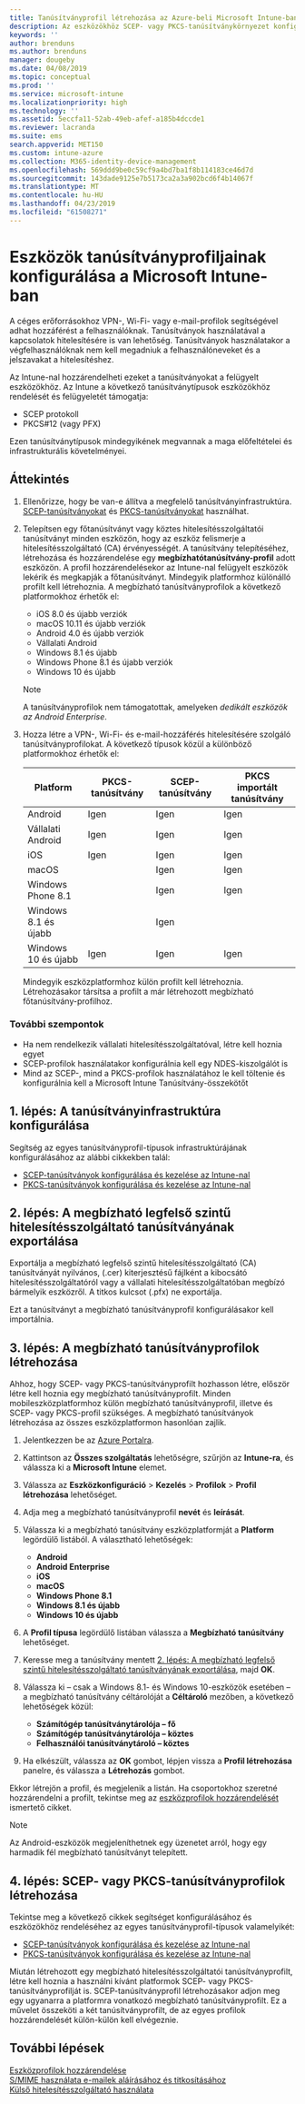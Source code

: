 ```yaml
---
title: Tanúsítványprofil létrehozása az Azure-beli Microsoft Intune-ban | Microsoft Docs
description: Az eszközökhöz SCEP- vagy PKCS-tanúsítványkörnyezet konfigurálásával, a nyilvános tanúsítvány exportálásával, a profil az Azure Portalon való létrehozásával, majd a SCEP vagy PKCS a tanúsítványprofilhoz való hozzárendelésével adhat hozzá tanúsítványprofilokat a Microsoft Intune-ban, az Azure Portalon
keywords: ''
author: brenduns
ms.author: brenduns
manager: dougeby
ms.date: 04/08/2019
ms.topic: conceptual
ms.prod: ''
ms.service: microsoft-intune
ms.localizationpriority: high
ms.technology: ''
ms.assetid: 5eccfa11-52ab-49eb-afef-a185b4dccde1
ms.reviewer: lacranda
ms.suite: ems
search.appverid: MET150
ms.custom: intune-azure
ms.collection: M365-identity-device-management
ms.openlocfilehash: 569ddd9be0c59cf9a4bd7ba1f8b114183ce46d7d
ms.sourcegitcommit: 143dade9125e7b5173ca2a3a902bcd6f4b14067f
ms.translationtype: MT
ms.contentlocale: hu-HU
ms.lasthandoff: 04/23/2019
ms.locfileid: "61508271"
---
```

# <a name="configure-a-certificate-profile-for-your-devices-in-microsoft-intune"></a>Eszközök tanúsítványprofiljainak konfigurálása a Microsoft Intune-ban

A céges erőforrásokhoz VPN-, Wi-Fi- vagy e-mail-profilok segítségével adhat hozzáférést a felhasználóknak. Tanúsítványok használatával a kapcsolatok hitelesítésére is van lehetőség. Tanúsítványok használatakor a végfelhasználóknak nem kell megadniuk a felhasználóneveket és a jelszavakat a hitelesítéshez.

Az Intune-nal hozzárendelheti ezeket a tanúsítványokat a felügyelt eszközökhöz. Az Intune a következő tanúsítványtípusok eszközökhöz rendelését és felügyeletét támogatja:

- SCEP protokoll
- PKCS#12 (vagy PFX)

Ezen tanúsítványtípusok mindegyikének megvannak a maga előfeltételei és infrastrukturális követelményei.


## <a name="overview"></a>Áttekintés

1. Ellenőrizze, hogy be van-e állítva a megfelelő tanúsítványinfrastruktúra. [SCEP-tanúsítványokat](certificates-scep-configure.md) és [PKCS-tanúsítványokat](certficates-pfx-configure.md) használhat.

2. Telepítsen egy főtanúsítványt vagy köztes hitelesítésszolgáltatói tanúsítványt minden eszközön, hogy az eszköz felismerje a hitelesítésszolgáltató (CA) érvényességét. A tanúsítvány telepítéséhez, létrehozása és hozzárendelése egy **megbízhatótanúsítvány-profil** adott eszközön. A profil hozzárendelésekor az Intune-nal felügyelt eszközök lekérik és megkapják a főtanúsítványt. Mindegyik platformhoz különálló profilt kell létrehoznia. A megbízható tanúsítványprofilok a következő platformokhoz érhetők el:

    - iOS 8.0 és újabb verziók
    - macOS 10.11 és újabb verziók
    - Android 4.0 és újabb verziók
    - Vállalati Android  
    - Windows 8.1 és újabb
    - Windows Phone 8.1 és újabb verziók
    - Windows 10 és újabb

    > [!NOTE]  
    > A tanúsítványprofilok nem támogatottak, amelyeken *dedikált eszközök az Android Enterprise*.

3. Hozza létre a VPN-, Wi-Fi- és e-mail-hozzáférés hitelesítésére szolgáló tanúsítványprofilokat. A következő típusok közül a különböző platformokhoz érhetők el:  

   | Platform     |PKCS-tanúsítvány|SCEP-tanúsítvány| PKCS importált tanúsítvány | 
   |--------------|----------------|----------------|-------------------|
   | Android                | Igen    | Igen    | Igen    |
   | Vállalati Android     | Igen    | Igen    | Igen    |
   | iOS                    | Igen    | Igen    | Igen    |
   | macOS                  |        | Igen    | Igen    |
   | Windows Phone 8.1      |        | Igen    | Igen    |
   | Windows 8.1 és újabb  |        | Igen    |        |
   | Windows 10 és újabb   | Igen    | Igen    | Igen    |

   Mindegyik eszközplatformhoz külön profilt kell létrehoznia. Létrehozásakor társítsa a profilt a már létrehozott megbízható főtanúsítvány-profilhoz.

### <a name="further-considerations"></a>További szempontok

- Ha nem rendelkezik vállalati hitelesítésszolgáltatóval, létre kell hoznia egyet
- SCEP-profilok használatakor konfigurálnia kell egy NDES-kiszolgálót is
- Mind az SCEP-, mind a PKCS-profilok használatához le kell töltenie és konfigurálnia kell a Microsoft Intune Tanúsítvány-összekötőt


## <a name="step-1-configure-your-certificate-infrastructure"></a>1. lépés: A tanúsítványinfrastruktúra konfigurálása

Segítség az egyes tanúsítványprofil-típusok infrastruktúrájának konfigurálásához az alábbi cikkekben talál:

- [SCEP-tanúsítványok konfigurálása és kezelése az Intune-nal](certificates-scep-configure.md)
- [PKCS-tanúsítványok konfigurálása és kezelése az Intune-nal](certficates-pfx-configure.md)


## <a name="step-2-export-your-trusted-root-ca-certificate"></a>2. lépés: A megbízható legfelső szintű hitelesítésszolgáltató tanúsítványának exportálása

Exportálja a megbízható legfelső szintű hitelesítésszolgáltató (CA) tanúsítványát nyilvános, (.cer) kiterjesztésű fájlként a kibocsátó hitelesítésszolgáltatóról vagy a vállalati hitelesítésszolgáltatóban megbízó bármelyik eszközről. A titkos kulcsot (.pfx) ne exportálja.

Ezt a tanúsítványt a megbízható tanúsítványprofil konfigurálásakor kell importálnia.

## <a name="step-3-create-trusted-certificate-profiles"></a>3. lépés: A megbízható tanúsítványprofilok létrehozása
Ahhoz, hogy SCEP- vagy PKCS-tanúsítványprofilt hozhasson létre, először létre kell hoznia egy megbízható tanúsítványprofilt. Minden mobileszközplatformhoz külön megbízható tanúsítványprofil, illetve és SCEP- vagy PKCS-profil szükséges. A megbízható tanúsítványok létrehozása az összes eszközplatformon hasonlóan zajlik.

1. Jelentkezzen be az [Azure Portalra](https://portal.azure.com).
2. Kattintson az **Összes szolgáltatás** lehetőségre, szűrjön az **Intune-ra**, és válassza ki a **Microsoft Intune** elemet.
3. Válassza az **Eszközkonfiguráció** > **Kezelés** > **Profilok** > **Profil létrehozása** lehetőséget.
4. Adja meg a megbízható tanúsítványprofil **nevét** és **leírását**.
5. Válassza ki a megbízható tanúsítvány eszközplatformját a **Platform** legördülő listából. A választható lehetőségek:

    - **Android**
    - **Android Enterprise**
    - **iOS**
    - **macOS**
    - **Windows Phone 8.1**
    - **Windows 8.1 és újabb**
    - **Windows 10 és újabb**

6. A **Profil típusa** legördülő listában válassza a **Megbízható tanúsítvány** lehetőséget.
7. Keresse meg a tanúsítvány mentett [2. lépés: A megbízható legfelső szintű hitelesítésszolgáltató tanúsítványának exportálása](#step-2-export-your-trusted-root-ca-certificate), majd **OK**.
8. Válassza ki – csak a Windows 8.1- és Windows 10-eszközök esetében – a megbízható tanúsítvány céltárolóját a **Céltároló** mezőben, a következő lehetőségek közül:

    - **Számítógép tanúsítványtárolója – fő**
    - **Számítógép tanúsítványtárolója – köztes**
    - **Felhasználói tanúsítványtároló – köztes**

9. Ha elkészült, válassza az **OK** gombot, lépjen vissza a **Profil létrehozása** panelre, és válassza a **Létrehozás** gombot.

Ekkor létrejön a profil, és megjelenik a listán. Ha csoportokhoz szeretné hozzárendelni a profilt, tekintse meg az [eszközprofilok hozzárendelését](device-profile-assign.md) ismertető cikket.

   >[!NOTE]
   > Az Android-eszközök megjeleníthetnek egy üzenetet arról, hogy egy harmadik fél megbízható tanúsítványt telepített.

## <a name="step-4-create-scep-or-pkcs-certificate-profiles"></a>4. lépés: SCEP- vagy PKCS-tanúsítványprofilok létrehozása

Tekintse meg a következő cikkek segítséget konfigurálásához és eszközökhöz rendeléséhez az egyes tanúsítványprofil-típusok valamelyikét:

- [SCEP-tanúsítványok konfigurálása és kezelése az Intune-nal](certificates-scep-configure.md)
- [PKCS-tanúsítványok konfigurálása és kezelése az Intune-nal](certficates-pfx-configure.md)

Miután létrehozott egy megbízható hitelesítésszolgáltatói tanúsítványprofilt, létre kell hoznia a használni kívánt platformok SCEP- vagy PKCS-tanúsítványprofilját is. SCEP-tanúsítványprofil létrehozásakor adjon meg egy ugyanarra a platformra vonatkozó megbízható tanúsítványprofilt. Ez a művelet összeköti a két tanúsítványprofilt, de az egyes profilok hozzárendelését külön-külön kell elvégeznie.

## <a name="next-steps"></a>További lépések
[Eszközprofilok hozzárendelése](device-profile-assign.md)  
[S/MIME használata e-mailek aláírásához és titkosításához](certificates-s-mime-encryption-sign.md)  
[Külső hitelesítésszolgáltató használata](certificate-authority-add-scep-overview.md)
